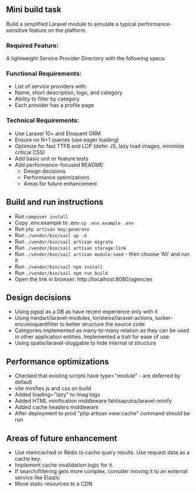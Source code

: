 ## Mini build task
Build a simplified Laravel module to simulate a typical performance-sensitive feature on the platform.

### Required Feature:
A lightweight Service Provider Directory with the following specs:

### Functional Requirements:
- List of service providers with:
- Name, short description, logo, and category
- Ability to filter by category
- Each provider has a profile page

### Technical Requirements:
- Use Laravel 10+ and Eloquent ORM
- Ensure no N+1 queries (use eager loading)
- Optimize for fast TTFB and LCP (defer JS, lazy load images, minimize critical CSS)
- Add basic unit or feature tests
- Add performance-focused README:
  - Design decisions
  - Performance optimizations
  - Areas for future enhancement

## Build and run instructions
- Run `composer install`
- Copy .env.example to .env `cp .env.example .env`
- Run `php artisan key:generate`
- Run `./vendor/bin/sail up -d`
- Run `./vendor/bin/sail artisan migrate`
- Run `./vendor/bin/sail artisan storage:link`
- Run `./vendor/bin/sail artisan module:seed` - then choose 'All' and run it
- Run `./vendor/bin/sail npm install`
- Run `./vendor/bin/sail npm run build`
- Open the link in browser: http://localhost:8080/agencies

## Design decisions
- Using pgsql as a DB as have recent experience only with it
- Using nwidart/laravel-modules, lorisleiva/laravel-actions, tucker-eric/eloquentfilter to better structure the source code
- Categories implemented as many-to-many relation as they can be used in other application entities. Implemented a trait for ease of use.
- Using spatie/laravel-sluggable to hide internal id structure

## Performance optimizations
- Checked that existing scripts have type="module" - are deferred by default
- vite minifies js and css on build
- Added loading="lazy" to imag tags
- Added HTML minification middleware fahlisaputra/laravel-minify
- Added cache headers middleware
- After deployment to prod "php artisan view:cache" command should be run

## Areas of future enhancement
- Use memcached or Redis to cache query results. Use request data as a cache key.
- Implement cache invalidation logic for it.
- If search/filtering gets more complex, consider moving it to an external service like Elastic
- Move static resources to a CDN
